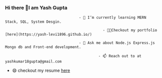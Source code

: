 ### Hi there 👋I am Yash Gupta


                                      - 🌱 I’m currently learning MERN Stack, SQL, System Desgin.

                                                 - 👨‍💻Checkout my portfolio [here](https://yash-levi1896.github.io/) 
  
                                      - 💬 Ask me about Node.js Express.js Mongo db and Front-end development.

                                               - 📫 Reach out to at yashkumar18gupta@gmail.com

- 😄 checkout my resume [here]([https://drive.google.com/drive/my-drive](https://drive.google.com/file/d/1T89GO9-k_otAy8nOX6qP9TypbJx2fTTF/view?usp=sharing))

